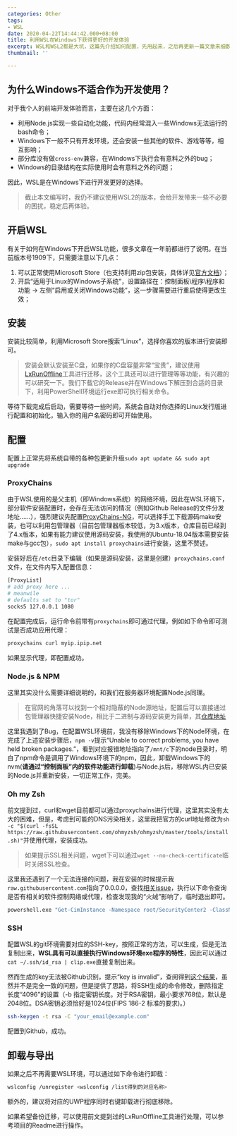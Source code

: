 ```yaml
---
categories: Other
tags:
- WSL
date: 2020-04-22T14:44:42.000+08:00
title: 利用WSL在Windows下获得更好的开发体验
excerpt: WSL和WSL2都是大坑，这篇先介绍如何配置，先用起来，之后再更新一篇文章来细数WSL的问题与缺陷……
thumbnail: ''

---
```

## 为什么Windows不适合作为开发使用？

对于我个人的前端开发体验而言，主要在这几个方面：

- 利用Node.js实现一些自动化功能，代码内经常混入一些Windows无法运行的bash命令；
- Windows下一般不只有开发环境，还会安装一些其他的软件、游戏等等，相互影响；
- 部分库没有做`cross-env`兼容，在Windows下执行会有意料之外的bug；
- Windows的目录结构在实际使用时会有意料之外的问题；

因此，WSL是在Windows下进行开发更好的选择。

> 截止本文编写时，我仍不建议使用WSL2的版本，会给开发带来一些不必要的困扰，稳定后再体验。

## 开启WSL

有关于如何在Windows下开启WSL功能，很多文章在一年前都进行了说明。在当前版本号1909下，只需要注意以下几点：

1. 可以正常使用Microsoft Store（也支持利用zip包安装，具体详见[官方文档](https://docs.microsoft.com/en-us/windows/wsl/install-manual)）；
2. 开启“适用于Linux的Windows子系统”，设置路径在：控制面板\程序\程序和功能 -> 左侧“启用或关闭Windows功能”，这一步骤需要进行重启使得更改生效；

## 安装

安装比较简单，利用Microsoft Store搜索“Linux”，选择你喜欢的版本进行安装即可。

> 安装会默认安装至C盘，如果你的C盘容量非常“宝贵”，建议使用[LxRunOffline](https://github.com/DDoSolitary/LxRunOffline)工具进行迁移，这个工具还可以进行管理等等功能，有兴趣的可以研究一下。我们下载它的Release并在Windows下解压到合适的目录下，利用PowerShell环境运行exe即可执行相关命令。

等待下载完成后启动，需要等待一些时间，系统会自动对你选择的Linux发行版进行配置和初始化，输入你的用户名密码即可开始使用。

## 配置

配置上正常先将系统自带的各种包更新升级`sudo apt update && sudo apt upgrade`

### ProxyChains

由于WSL使用的是父主机（即Windows系统）的网络环境，因此在WSL环境下，部分软件安装配置时，会存在无法访问的情况（例如Github Release的文件分发地址……），强烈建议先配置[ProxyChains-NG](https://github.com/rofl0r/proxychains-ng)，可以选择手工下载源码make安装，也可以利用包管理器（目前包管理器版本较低，为3.x版本，仓库目前已经到了4.x版本，如果有能力建议使用源码安装，我使用的Ubuntu-18.04版本需要安装make与gcc包），`sudo apt install proxychains`进行安装，这里不赘述。

安装好后在`/etc`目录下编辑（如果是源码安装，这里是创建）`proxychains.conf`文件，在文件内写入配置信息：

```bash
[ProxyList]
# add proxy here ...
# meanwile
# defaults set to "tor"
socks5 127.0.0.1 1080
```

在配置完成后，运行命令前带有`proxychains`即可通过代理，例如如下命令即可测试是否成功应用代理：

```bash
proxychains curl myip.ipip.net
```

如果显示代理，即配置成功。

### Node.js & NPM

这里其实没什么需要详细说明的，和我们在服务器环境配置Node.js同理。

> 在官网的角落可以找到一个相对隐蔽的Node源地址，配置后可以直接通过包管理器快捷安装Node，相比于二进制与源码安装更为简单，其[仓库地址](https://github.com/nodesource/distributions)

这里我遇到了Bug，在配置WSL环境前，我没有移除Windows下的Node环境，在完成了上述安装步骤后，`npm -v`提示“Unable to correct problems, you have held broken packages.”，看到对应报错地址指向了`/mnt/c`下的node目录时，明白了npm命令是调用了Windows环境下的npm，因此，卸载Windows下的nvm(__请通过“控制面板”内的软件功能进行卸载__)与Node.js后，移除WSL内已安装的Node.js并重新安装，一切正常工作，完美。

### Oh my Zsh

前文提到过，curl和wget目前都可以通过proxychains进行代理，这里其实没有太大的困难，但是，考虑到可能的DNS污染相关，这里我把官方的curl地址修改为`sh -c "$(curl -fsSL https://raw.githubusercontent.com/ohmyzsh/ohmyzsh/master/tools/install.sh)"`并使用代理，安装成功。

> 如果提示SSL相关问题，wget下可以通过`wget --no-check-certificate`临时关闭SSL检查。

这里我还遇到了一个无法连接的问题，我在安装的时候提示我`raw.githubusercontent.com`指向了0.0.0.0，查找[相关issue](https://github.com/microsoft/WSL/issues/3761)，执行以下命令查询是否有相关的软件控制网络或代理，检查发现我的“火绒”影响了，临时退出即可。

```bash
powershell.exe "Get-CimInstance -Namespace root/SecurityCenter2 -ClassName AntivirusProduct" | grep displayName
```

### SSH

配置WSL的git环境需要对应的SSH-key，按照正常的方法，可以生成，但是无法复制出来，__WSL具有可以直接执行Windows环境exe程序的特性__，因此可以通过`cat ~/.ssh/id_rsa | clip.exe`直接复制出来。

然而生成的key无法被Github识别，提示“key is invalid”，查阅得到[这个结果](https://stackoverflow.com/questions/47859437/windows-10-openssh-key-invalid-format)，虽然并不是完全一致的问题，但是提供了思路，将SSH生成的命令修改，删除指定长度“4096”的设置（-b 指定密钥长度。对于RSA密钥，最小要求768位，默认是2048位。DSA密钥必须恰好是1024位(FIPS 186-2 标准的要求)。）

```bash
ssh-keygen -t rsa -C "your_email@example.com"
```

配置到Github，成功。

## 卸载与导出

如果之后不再需要WSL环境，可以通过如下命令进行卸载：

```bash
wslconfig /unregister <wslconfig /list得到的对应名称>
```

额外的，建议将对应的UWP程序同时右键卸载进行彻底移除。

如果希望备份迁移，可以使用前文提到过的LxRunOffline工具进行处理，可以参考项目的Readme进行操作。